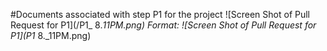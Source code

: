 #Documents associated with step P1 for the project
![Screen Shot of Pull Request for P1](/P1_ 8._11PM.png)
Format: ![Screen Shot of Pull Request for P1](P1_ 8._11PM.png)
